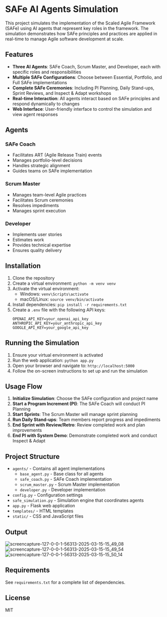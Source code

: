 # SAFe AI Agents Simulation

This project simulates the implementation of the Scaled Agile Framework (SAFe) using AI agents that represent key roles in the framework. The simulation demonstrates how SAFe principles and practices are applied in real-time to manage Agile software development at scale.

## Features

- **Three AI Agents**: SAFe Coach, Scrum Master, and Developer, each with specific roles and responsibilities
- **Multiple SAFe Configurations**: Choose between Essential, Portfolio, and Full SAFe implementations
- **Complete SAFe Ceremonies**: Including PI Planning, Daily Stand-ups, Sprint Reviews, and Inspect & Adapt workshops
- **Real-time Interaction**: All agents interact based on SAFe principles and respond dynamically to changes
- **Web Interface**: User-friendly interface to control the simulation and view agent responses

## Agents

### SAFe Coach
- Facilitates ART (Agile Release Train) events
- Manages portfolio-level decisions
- Handles strategic alignment
- Guides teams on SAFe implementation

### Scrum Master
- Manages team-level Agile practices
- Facilitates Scrum ceremonies
- Resolves impediments
- Manages sprint execution

### Developer
- Implements user stories
- Estimates work
- Provides technical expertise
- Ensures quality delivery

## Installation

1. Clone the repository
2. Create a virtual environment: `python -m venv venv`
3. Activate the virtual environment:
   - Windows: `venv\Scripts\activate`
   - macOS/Linux: `source venv/bin/activate`
4. Install dependencies: `pip install -r requirements.txt`
5. Create a `.env` file with the following API keys:
   ```
   OPENAI_API_KEY=your_openai_api_key
   ANTHROPIC_API_KEY=your_anthropic_api_key
   GOOGLE_API_KEY=your_google_api_key
   ```

## Running the Simulation

1. Ensure your virtual environment is activated
2. Run the web application: `python app.py`
3. Open your browser and navigate to: `http://localhost:5000`
4. Follow the on-screen instructions to set up and run the simulation

## Usage Flow

1. **Initialize Simulation**: Choose the SAFe configuration and project name
2. **Start a Program Increment (PI)**: The SAFe Coach will conduct PI Planning
3. **Start Sprints**: The Scrum Master will manage sprint planning
4. **Run Daily Stand-ups**: Team members report progress and impediments
5. **End Sprint with Review/Retro**: Review completed work and plan improvements
6. **End PI with System Demo**: Demonstrate completed work and conduct Inspect & Adapt

## Project Structure

- `agents/` - Contains all agent implementations
  - `base_agent.py` - Base class for all agents
  - `safe_coach.py` - SAFe Coach implementation
  - `scrum_master.py` - Scrum Master implementation
  - `developer.py` - Developer implementation
- `config.py` - Configuration settings
- `safe_simulation.py` - Simulation engine that coordinates agents
- `app.py` - Flask web application
- `templates/` - HTML templates
- `static/` - CSS and JavaScript files

## Output
![screencapture-127-0-0-1-56313-2025-03-15-15_49_08](https://github.com/user-attachments/assets/00f12472-e794-40ce-ac06-c01f577e831d)
![screencapture-127-0-0-1-56313-2025-03-15-15_49_54](https://github.com/user-attachments/assets/363e4194-792b-4d83-bbb0-ead26b5c4cd8)
![screencapture-127-0-0-1-56313-2025-03-15-15_50_14](https://github.com/user-attachments/assets/e708c2b4-b1f9-4eff-8924-d901f2c654ee)


## Requirements

See `requirements.txt` for a complete list of dependencies.

## License

MIT
